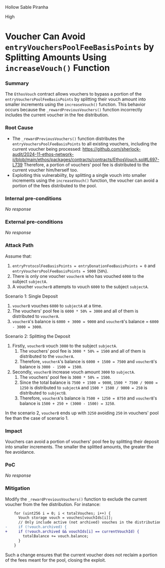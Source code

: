 Hollow Sable Piranha

High

# Voucher Can Avoid `entryVouchersPoolFeeBasisPoints` by Splitting Amounts Using `increaseVouch()` Function

### Summary

The `EthosVouch` contract allows vouchers to bypass a portion of the `entryVouchersPoolFeeBasisPoints` by splitting their vouch amount into smaller increments using the `increaseVouch()` function. This behavior occurs because the `_rewardPreviousVouchers()` function incorrectly includes the current voucher in the fee distribution.


### Root Cause

- The `_rewardPreviousVouchers()` function distributes the `entryVouchersPoolFeeBasisPoints` to all existing vouchers, including the current voucher being processed:
https://github.com/sherlock-audit/2024-11-ethos-network-ii/blob/main/ethos/packages/contracts/contracts/EthosVouch.sol#L697-L739
Therefore, a portion of vouchers' pool fee is distributed to the current voucher him/herself too.
- Exploiting this vulnerabiilty, by splitting a single vouch into smaller increments using the `increaseVouch()` function, the voucher can avoid a portion of the fees distributed to the pool.


### Internal pre-conditions

_No response_

### External pre-conditions

_No response_

### Attack Path

Assume that:
1. `entryProtocolFeeBasisPoints = entryDonationFeeBasisPoints = 0` and `entryVouchersPoolFeeBasisPoints = 5000` (`50%`).
2. There is only one voucher `voucherA` who has vouched `6000` to the subject `subjectA`.
3. A voucher `voucherB` attempts to vouch `6000` to the subject `subjectA`.

Scenario 1: Single Deposit
1. `voucherB` vouches `6000` to `subjectA` at a time.
2. The vouchers' pool fee is `6000 * 50% = 3000` and all of them is distributed to `voucherA`.
3. `voucherA`'s balance is `6000 + 3000 = 9000` and `voucherB`'s balance = `6000 - 3000 = 3000`.

Scenario 2: Splitting the Deposit
1. Firstly, `voucherB` vouch `3000` to the subject `subjectA`.
    1. The vouchers' pool fee is `3000 * 50% = 1500` and all of them is distributed to the `voucherA`.
    2. Therefore, `voucherA`'s balance is `6000 + 1500 = 7500` and `voucherB`'s balance is `3000 - 1500 = 1500`.
2. Secondly, `voucherB` increase vouch amount `3000` to `subjectA`.
    1. The vouchers' pool fee is `3000 * 50% = 1500`.
    2. Since the total balance is `7500 + 1500 = 9000`, `1500 * 7500 / 9000 = 1250` is distributed to `subjectA` and `1500 * 1500 / 9000 = 250` is distributed to `subjectB`.
    3. Therefore, `voucherA`'s balance is `7500 + 1250 = 8750` and `voucherB`'s balance is `1500 + 250 + (3000 - 1500) = 3250`.

In the scenario 2, `voucherB` ends up with `3250` avoiding `250` in vouchers' pool fee than the case of scenario 1.


### Impact

Vouchers can avoid a portion of vouchers' pool fee by splitting their deposit into smaller increments. 
The smaller the splitted amounts, the greater the fee avoidance.


### PoC

_No response_

### Mitigation

Modify the `_rewardPreviousVouchers()` function to exclude the current voucher from the fee distribution. For instance:
```diff
    for (uint256 i = 0; i < totalVouches; i++) {
      Vouch storage vouch = vouches[vouchIds[i]];
      // Only include active (not archived) vouches in the distribution
-     if (!vouch.archived) {
+     if (!vouch.archived && vouchIds[i] == currentVouchId) {
        totalBalance += vouch.balance;
      }
    }
```
Such a change ensures that the current voucher does not reclaim a portion of the fees meant for the pool, closing the exploit.
